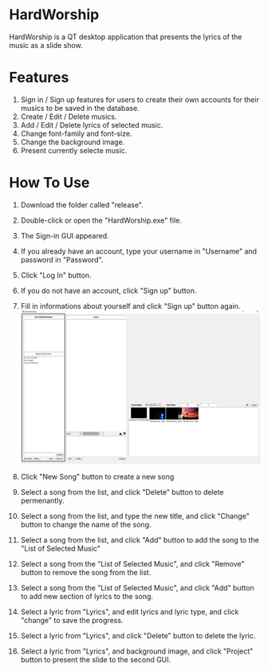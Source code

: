 # HardWorship
HardWorship is a QT desktop application that presents the lyrics of the music as a slide show.

# Features
1. Sign in / Sign up features for users to create their own accounts for their musics to be saved in the database.
2. Create / Edit / Delete musics.
3. Add / Edit / Delete lyrics of selected music.
4. Change font-family and font-size.
5. Change the background image.
6. Present currently selecte music.

# How To Use
1. Download the folder called "release".
2. Double-click or open the "HardWorship.exe" file.

3. The Sign-in GUI appeared.
4. If you already have an account, type your username in "Username" and password in "Password".
5. Click "Log In" button.
6. If you do not have an account, click "Sign up" button.
7. Fill in informations about yourself and click "Sign up" button again.
![1](https://github.com/sleepyhong/HardWorship/blob/main/screenshots/1.png?raw=true)
8. Click "New Song" button to create a new song
9. Select a song from the list, and click "Delete" button to delete permenantly.
10. Select a song from the list, and type the new title, and click "Change" button to change the name of the song.
11. Select a song from the list, and click "Add" button to add the song to the "List of Selected Music"
12. Select a song from the "List of Selected Music", and click "Remove" button to remove the song from the list.

13. Select a song from the "List of Selected Music", and click "Add" button to add new section of lyrics to the song.
14. Select a lyric from "Lyrics", and edit lyrics and lyric type, and click "change" to save the progress.
15. Select a lyric from "Lyrics", and click "Delete" button to delete the lyric.

16. Select a lyric from "Lyrics", and background image, and click "Project" button to present the slide to the second GUI.
